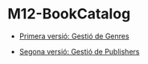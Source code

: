 # M12-BookCatalog

- [Primera versió: Gestió de Genres](https://github.com/rcervera/M12-BookCatalog/tree/5fffcdb0fb00d200797e3efef9b1e46363b52d84)

- [Segona versió: Gestió de Publishers](https://github.com/rcervera/M12-BookCatalog/tree/5735c05dc25907314d30b39d2014eb163f4cb20b)
